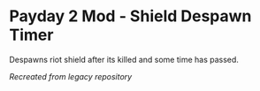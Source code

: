 # Payday 2 Mod - Shield Despawn Timer

Despawns riot shield after its killed and some time has passed.

*Recreated from legacy repository*
